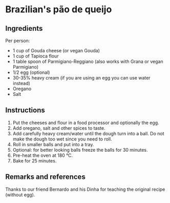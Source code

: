 # Brazilian's pão de queijo

## Ingredients

Per person:

* 1 cup of Gouda cheese (or vegan Gouda)
* 1 cup of Tapioca flour
* 1 table spoon of Parmigiano-Reggiano (also works with Grana or vegan Parmigiano)
* 1/2 egg (optional)
* 30-35% heavy cream (if you are using an egg you can use water instead)
* Oregano
* Salt

## Instructions

1. Put the cheeses and flour in a food processor and optionally the egg.
1. Add oregano, salt and other spices to taste.
1. Add carefully heavy cream/water until the dough turn into a ball. Do not make the dough too wet since you need to roll.
1. Roll in smaller balls and put into a tray.
1. Optional: for better looking balls freeze the balls for 30 minutes.
1. Pre-heat the oven at 180 °C.
1. Bake for 25 minutes.

## Remarks and references

Thanks to our friend Bernardo and his Dinha for teaching the original recipe (without egg).
